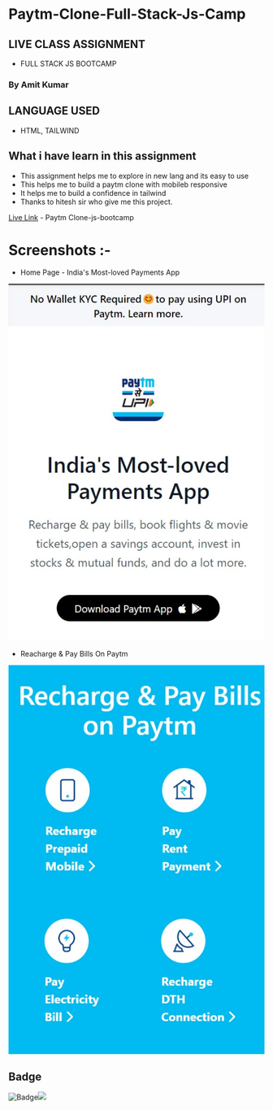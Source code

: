 # Paytm-Clone-Full-Stack-Js-Camp
## LIVE CLASS ASSIGNMENT
- FULL STACK JS BOOTCAMP
### By Amit Kumar


## LANGUAGE USED
- HTML, TAILWIND

## What i have learn in this assignment
- This assignment helps me to explore in new lang and its easy to use 
- This helps me to build a paytm clone with mobileb responsive
- It helps me to build a confidence in tailwind
- Thanks to hitesh sir who give me this project.

[Live Link](paytm-clone-tailwind-js-bootcamp.netlify.app) - Paytm Clone-js-bootcamp

# Screenshots :-
  - Home Page - India's Most-loved Payments App

![Paytm Clone](./images-01/Screenshot%202022-08-18%20103903.jpg)

- Reacharge & Pay Bills On Paytm

![](./images-01/Screenshot%202022-08-18%20103931.jpg)


## Badge #

![Badge](https://img.shields.io/badge/Paytm---Clone-orange)![](https://img.shields.io/badge/TAIL---WIND-orange)




 

